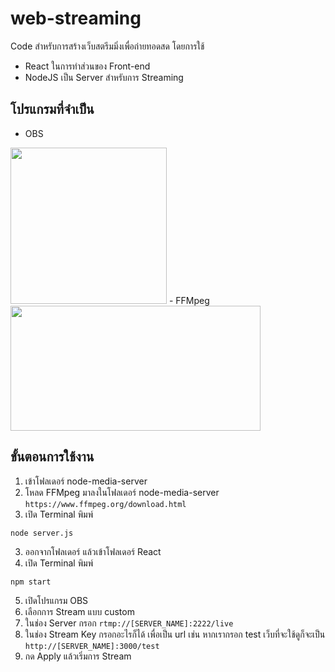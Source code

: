 # web-streaming
Code สำหรับการสร้างเว็บสตรีมมิ่งเพื่อถ่ายทอดสด โดยการใช้ 
- React ในการทำส่วนของ Front-end
- NodeJS เป็น Server สำหรับการ Streaming

## โปรแกรมที่จำเป็น
- OBS
<img src="https://upload.wikimedia.org/wikipedia/commons/1/14/Open_Broadcaster_Software_Logo.png" width="250" height="250">
- FFMpeg
<img src="https://www.techtalkthai.com/wp-content/uploads/2018/04/ffmpeg_logo_banner.png" width="400" height="200">

## ขั้นตอนการใช้งาน
1. เข้าโฟลเดอร์ node-media-server
2. โหลด FFMpeg มาลงในโฟลเดอร์ node-media-server ```https://www.ffmpeg.org/download.html```
3. เปิด Terminal พิมพ์
```
node server.js
```
3. ออกจากโฟลเดอร์ แล้วเข้าโฟลเดอร์ React
4. เปิด Terminal พิมพ์ 
```
npm start
```
5. เปิดโปรแกรม OBS
6. เลือกการ Stream แบบ custom
7. ในช่อง Server กรอก ```rtmp://[SERVER_NAME]:2222/live```
8. ในช่อง Stream Key กรอกอะไรก็ได้ เพื่อเป็น url เช่น หากเรากรอก test เว็บที่จะใช้ดูก็จะเป็น ```http://[SERVER_NAME]:3000/test```
9. กด Apply แล้วเริ่มการ Stream
